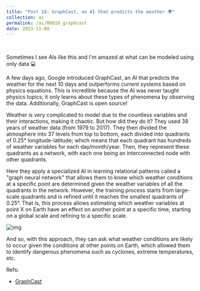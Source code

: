 ```yaml
---
title: "Post 18: GraphCast, an AI that predicts the weather 🌍"
collection: ai
permalink: /ai/00018_graphcast
date: 2023-11-08
---
```


&nbsp;

Sometimes I see AIs like this and I'm amazed at what can be modeled using only data 💻

A few days ago, Google introduced GraphCast, an AI that predicts the weather for the next 10 days and outperforms current systems based on physics equations. This is incredible because the AI was never taught physics topics; it only learns about these types of phenomena by observing the data. Additionally, GraphCast is open source!

Weather is very complicated to model due to the countless variables and their interactions, making it chaotic. But how did they do it? They used 38 years of weather data (from 1979 to 2017). They then divided the atmosphere into 37 levels from top to bottom, each divided into quadrants of 0.25° longitude-latitude; which means that each quadrant has hundreds of weather variables for each day/month/year. Then, they represent these quadrants as a network, with each one being an interconnected node with other quadrants.

Here they apply a specialized AI in learning relational patterns called a "graph neural network" that allows them to know which weather conditions at a specific point are determined given the weather variables of all the quadrants in the network. However, the training process starts from large-scale quadrants and is refined until it reaches the smallest quadrants of 0.25°. That is, this process allows estimating which weather variables at point X on Earth have an effect on another point at a specific time, starting on a global scale and refining to a specific scale.

![img](/images/ai/00018_graphcast.jpg)

And so, with this approach, they can ask what weather conditions are likely to occur given the conditions at other points on Earth, which allowed them to identify dangerous phenomena such as cyclones, extreme temperatures, etc.

Refs:
* [GraphCast ](https://deepmind.google/discover/blog/graphcast-ai-model-for-faster-and-more-accurate-global-weather-forecasting)
